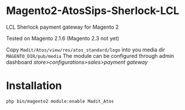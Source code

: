 # Magento2-AtosSips-Sherlock-LCL

LCL Sherlock payment gateway for Magento 2

Tested on Magento 2.1.6  (Magento 2.3 not yet)

Copy ```Madit/Atos/view/res/atos_standard/logo``` into you media dir ```MAGENTO_DIR/pub/media```
The module can be configured through admin dashboard *store>configurations>sales>payment gateway*

Installation
============

```php bin/magento2 module:enable Madit_Atos```
